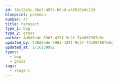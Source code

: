 ```yaml
---
id: 16c1243c-3be3-4955-b6bd-a69510e0c22d
blueprint: pokemon
number: 47
title: Parasect
type_1: bug
type_2: grass
author: 4d8d6ede-5963-429f-9c2f-74b897007e0c
updated_by: 4d8d6ede-5963-429f-9c2f-74b897007e0c
updated_at: 1716139992
types:
  - bug
  - grass
tags:
  - stage-1
---
```

